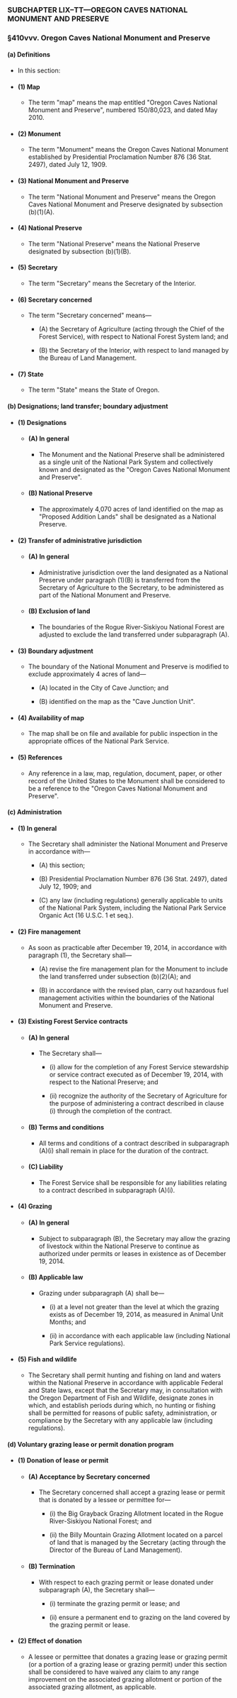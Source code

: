 ### SUBCHAPTER LIX–TT—OREGON CAVES NATIONAL MONUMENT AND PRESERVE

### §410vvv. Oregon Caves National Monument and Preserve
#### (a) Definitions
* In this section:

* #### (1) Map
  * The term "map" means the map entitled "Oregon Caves National Monument and Preserve", numbered 150/80,023, and dated May 2010.

* #### (2) Monument
  * The term "Monument" means the Oregon Caves National Monument established by Presidential Proclamation Number 876 (36 Stat. 2497), dated July 12, 1909.

* #### (3) National Monument and Preserve
  * The term "National Monument and Preserve" means the Oregon Caves National Monument and Preserve designated by subsection (b)(1)(A).

* #### (4) National Preserve
  * The term "National Preserve" means the National Preserve designated by subsection (b)(1)(B).

* #### (5) Secretary
  * The term "Secretary" means the Secretary of the Interior.

* #### (6) Secretary concerned
  * The term "Secretary concerned" means—

    * (A) the Secretary of Agriculture (acting through the Chief of the Forest Service), with respect to National Forest System land; and

    * (B) the Secretary of the Interior, with respect to land managed by the Bureau of Land Management.

* #### (7) State
  * The term "State" means the State of Oregon.

#### (b) Designations; land transfer; boundary adjustment
* #### (1) Designations
  * #### (A) In general
    * The Monument and the National Preserve shall be administered as a single unit of the National Park System and collectively known and designated as the "Oregon Caves National Monument and Preserve".

  * #### (B) National Preserve
    * The approximately 4,070 acres of land identified on the map as "Proposed Addition Lands" shall be designated as a National Preserve.

* #### (2) Transfer of administrative jurisdiction
  * #### (A) In general
    * Administrative jurisdiction over the land designated as a National Preserve under paragraph (1)(B) is transferred from the Secretary of Agriculture to the Secretary, to be administered as part of the National Monument and Preserve.

  * #### (B) Exclusion of land
    * The boundaries of the Rogue River-Siskiyou National Forest are adjusted to exclude the land transferred under subparagraph (A).

* #### (3) Boundary adjustment
  * The boundary of the National Monument and Preserve is modified to exclude approximately 4 acres of land—

    * (A) located in the City of Cave Junction; and

    * (B) identified on the map as the "Cave Junction Unit".

* #### (4) Availability of map
  * The map shall be on file and available for public inspection in the appropriate offices of the National Park Service.

* #### (5) References
  * Any reference in a law, map, regulation, document, paper, or other record of the United States to the Monument shall be considered to be a reference to the "Oregon Caves National Monument and Preserve".

#### (c) Administration
* #### (1) In general
  * The Secretary shall administer the National Monument and Preserve in accordance with—

    * (A) this section;

    * (B) Presidential Proclamation Number 876 (36 Stat. 2497), dated July 12, 1909; and

    * (C) any law (including regulations) generally applicable to units of the National Park System, including the National Park Service Organic Act (16 U.S.C. 1 et seq.).

* #### (2) Fire management
  * As soon as practicable after December 19, 2014, in accordance with paragraph (1), the Secretary shall—

    * (A) revise the fire management plan for the Monument to include the land transferred under subsection (b)(2)(A); and

    * (B) in accordance with the revised plan, carry out hazardous fuel management activities within the boundaries of the National Monument and Preserve.

* #### (3) Existing Forest Service contracts
  * #### (A) In general
    * The Secretary shall—

      * (i) allow for the completion of any Forest Service stewardship or service contract executed as of December 19, 2014, with respect to the National Preserve; and

      * (ii) recognize the authority of the Secretary of Agriculture for the purpose of administering a contract described in clause (i) through the completion of the contract.

  * #### (B) Terms and conditions
    * All terms and conditions of a contract described in subparagraph (A)(i) shall remain in place for the duration of the contract.

  * #### (C) Liability
    * The Forest Service shall be responsible for any liabilities relating to a contract described in subparagraph (A)(i).

* #### (4) Grazing
  * #### (A) In general
    * Subject to subparagraph (B), the Secretary may allow the grazing of livestock within the National Preserve to continue as authorized under permits or leases in existence as of December 19, 2014.

  * #### (B) Applicable law
    * Grazing under subparagraph (A) shall be—

      * (i) at a level not greater than the level at which the grazing exists as of December 19, 2014, as measured in Animal Unit Months; and

      * (ii) in accordance with each applicable law (including National Park Service regulations).

* #### (5) Fish and wildlife
  * The Secretary shall permit hunting and fishing on land and waters within the National Preserve in accordance with applicable Federal and State laws, except that the Secretary may, in consultation with the Oregon Department of Fish and Wildlife, designate zones in which, and establish periods during which, no hunting or fishing shall be permitted for reasons of public safety, administration, or compliance by the Secretary with any applicable law (including regulations).

#### (d) Voluntary grazing lease or permit donation program
* #### (1) Donation of lease or permit
  * #### (A) Acceptance by Secretary concerned
    * The Secretary concerned shall accept a grazing lease or permit that is donated by a lessee or permittee for—

      * (i) the Big Grayback Grazing Allotment located in the Rogue River-Siskiyou National Forest; and

      * (ii) the Billy Mountain Grazing Allotment located on a parcel of land that is managed by the Secretary (acting through the Director of the Bureau of Land Management).

  * #### (B) Termination
    * With respect to each grazing permit or lease donated under subparagraph (A), the Secretary shall—

      * (i) terminate the grazing permit or lease; and

      * (ii) ensure a permanent end to grazing on the land covered by the grazing permit or lease.

* #### (2) Effect of donation
  * A lessee or permittee that donates a grazing lease or grazing permit (or a portion of a grazing lease or grazing permit) under this section shall be considered to have waived any claim to any range improvement on the associated grazing allotment or portion of the associated grazing allotment, as applicable.